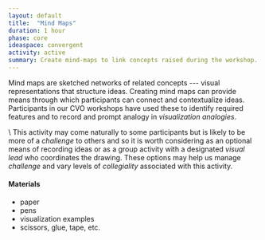 ```yaml
---
layout: default
title:  "Mind Maps"
duration: 1 hour
phase: core
ideaspace: convergent
activity: active
summary: Create mind-maps to link concepts raised during the workshop.
---
```

Mind maps are sketched networks of related concepts ---  visual representations that structure ideas. Creating mind maps can provide means through which participants can connect and contextualize ideas. Participants in our CVO workshops have used these to identify required features and to record and prompt analogy in _visualization analogies_.

\\
This activity may come naturally to some participants but is likely to be more of a _challenge_ to others and so it is worth considering as an optional means of recording ideas or as a group activity with a designated _visual lead_ who coordinates the drawing.  These options may help us manage _challenge_ and vary levels of _collegiality_ associated with this activity.

#### Materials
- paper
- pens
- visualization examples
- scissors, glue, tape, etc.
